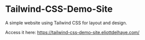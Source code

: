 # Tailwind-CSS-Demo-Site
A simple website using Tailwind CSS for layout and design.

Access it here: https://tailwind-css-demo-site.eliottdelhaye.com/